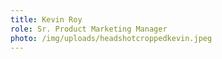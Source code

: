 ```yaml
---
title: Kevin Roy
role: Sr. Product Marketing Manager
photo: /img/uploads/headshotcroppedkevin.jpeg
---
```

